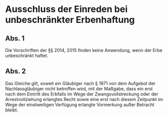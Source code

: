 # Ausschluss der Einreden bei unbeschränkter Erbenhaftung



## Abs. 1

 Die Vorschriften der §§ 2014, 2015 finden keine Anwendung, wenn der Erbe unbeschränkt haftet.

## Abs. 2

 Das Gleiche gilt, soweit ein Gläubiger nach § 1971 von dem Aufgebot der Nachlassgläubiger nicht betroffen wird, mit der Maßgabe, dass ein erst nach dem Eintritt des Erbfalls im Wege der Zwangsvollstreckung oder der Arrestvollziehung erlangtes Recht sowie eine erst nach diesem Zeitpunkt im Wege der einstweiligen Verfügung erlangte Vormerkung außer Betracht bleibt. 

